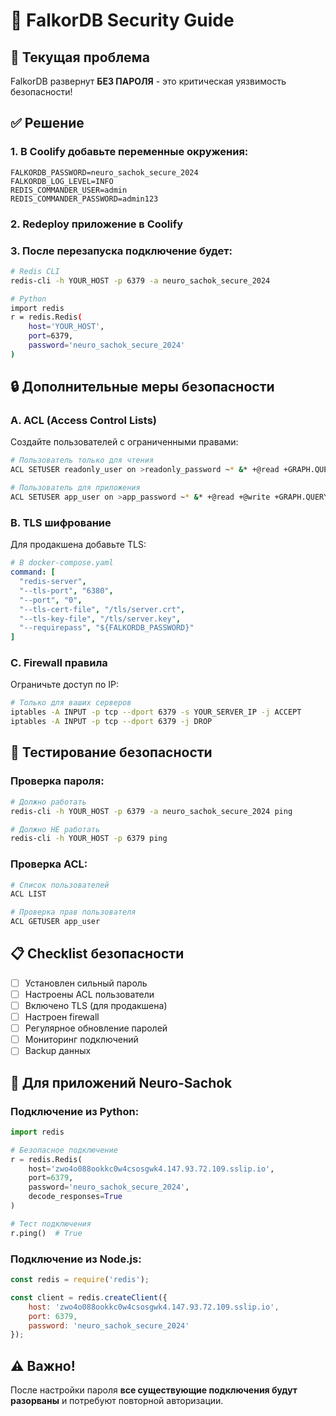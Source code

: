 # 🔐 FalkorDB Security Guide

## 🚨 Текущая проблема
FalkorDB развернут **БЕЗ ПАРОЛЯ** - это критическая уязвимость безопасности!

## ✅ Решение

### 1. В Coolify добавьте переменные окружения:
```
FALKORDB_PASSWORD=neuro_sachok_secure_2024
FALKORDB_LOG_LEVEL=INFO
REDIS_COMMANDER_USER=admin
REDIS_COMMANDER_PASSWORD=admin123
```

### 2. Redeploy приложение в Coolify

### 3. После перезапуска подключение будет:
```bash
# Redis CLI
redis-cli -h YOUR_HOST -p 6379 -a neuro_sachok_secure_2024

# Python
import redis
r = redis.Redis(
    host='YOUR_HOST',
    port=6379,
    password='neuro_sachok_secure_2024'
)
```

## 🔒 Дополнительные меры безопасности

### A. ACL (Access Control Lists)
Создайте пользователей с ограниченными правами:

```bash
# Пользователь только для чтения
ACL SETUSER readonly_user on >readonly_password ~* &* +@read +GRAPH.QUERY

# Пользователь для приложения
ACL SETUSER app_user on >app_password ~* &* +@read +@write +GRAPH.QUERY
```

### B. TLS шифрование
Для продакшена добавьте TLS:

```yaml
# В docker-compose.yaml
command: [
  "redis-server", 
  "--tls-port", "6380", 
  "--port", "0",
  "--tls-cert-file", "/tls/server.crt",
  "--tls-key-file", "/tls/server.key",
  "--requirepass", "${FALKORDB_PASSWORD}"
]
```

### C. Firewall правила
Ограничьте доступ по IP:
```bash
# Только для ваших серверов
iptables -A INPUT -p tcp --dport 6379 -s YOUR_SERVER_IP -j ACCEPT
iptables -A INPUT -p tcp --dport 6379 -j DROP
```

## 🧪 Тестирование безопасности

### Проверка пароля:
```bash
# Должно работать
redis-cli -h YOUR_HOST -p 6379 -a neuro_sachok_secure_2024 ping

# Должно НЕ работать
redis-cli -h YOUR_HOST -p 6379 ping
```

### Проверка ACL:
```bash
# Список пользователей
ACL LIST

# Проверка прав пользователя
ACL GETUSER app_user
```

## 📋 Checklist безопасности

- [ ] Установлен сильный пароль
- [ ] Настроены ACL пользователи
- [ ] Включено TLS (для продакшена)
- [ ] Настроен firewall
- [ ] Регулярное обновление паролей
- [ ] Мониторинг подключений
- [ ] Backup данных

## 🚀 Для приложений Neuro-Sachok

### Подключение из Python:
```python
import redis

# Безопасное подключение
r = redis.Redis(
    host='zwo4o088ookkc0w4csosgwk4.147.93.72.109.sslip.io',
    port=6379,
    password='neuro_sachok_secure_2024',
    decode_responses=True
)

# Тест подключения
r.ping()  # True
```

### Подключение из Node.js:
```javascript
const redis = require('redis');

const client = redis.createClient({
    host: 'zwo4o088ookkc0w4csosgwk4.147.93.72.109.sslip.io',
    port: 6379,
    password: 'neuro_sachok_secure_2024'
});
```

## ⚠️ Важно!
После настройки пароля **все существующие подключения будут разорваны** и потребуют повторной авторизации.
